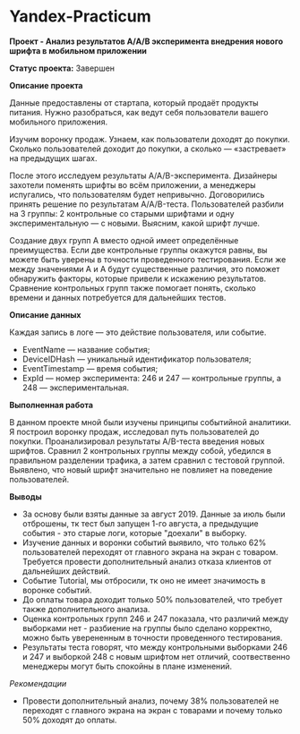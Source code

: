 # Yandex-Practicum

**Проект - Анализ результатов А/А/В эксперимента внедрения нового шрифта в мобильном приложении**

**Статус проекта:** Завершен

**Описание проекта**

Данные предоставлены от стартапа, который продаёт продукты питания. Нужно разобраться, как ведут себя пользователи вашего мобильного приложения.

Изучим воронку продаж. Узнаем, как пользователи доходят до покупки. Сколько пользователей доходит до покупки, а сколько — «застревает» на предыдущих шагах.

После этого исследуем результаты A/A/B-эксперимента. Дизайнеры захотели поменять шрифты во всём приложении, а менеджеры испугались, что пользователям будет непривычно. Договорились принять решение по результатам A/A/B-теста. Пользователей разбили на 3 группы: 2 контрольные со старыми шрифтами и одну экспериментальную — с новыми. Выясним, какой шрифт лучше.

Создание двух групп A вместо одной имеет определённые преимущества. Если две контрольные группы окажутся равны, вы можете быть уверены в точности проведенного тестирования. Если же между значениями A и A будут существенные различия, это поможет обнаружить факторы, которые привели к искажению результатов. Сравнение контрольных групп также помогает понять, сколько времени и данных потребуется для дальнейших тестов.

**Описание данных**

Каждая запись в логе — это действие пользователя, или событие.

- EventName — название события;
- DeviceIDHash — уникальный идентификатор пользователя;
- EventTimestamp — время события;
- ExpId — номер эксперимента: 246 и 247 — контрольные группы, а 248 — экспериментальная.

**Выполненная работа**

В данном проекте мной были изучены принципы событийной аналитики. Я построил воронку продаж, исследовал путь пользователей до покупки. Проанализировал результаты A/B-теста введения новых шрифтов. Сравнил 2 контрольных группы между собой, убедился в правильном разделении трафика, а затем сравнил с тестовой группой. Выявлено, что новый шрифт значительно не повлияет на поведение пользователей.

**Выводы**

- За основу были взяты данные за август 2019. Данные за июль были отброшены, тк тест был запущен 1-го августа, а предыдущие события - это старые логи, которые "доехали" в выборку.
- Изучение данных и воронки событий выявило, что только 62% пользователей переходят от главного экрана на экран с товаром. Требуется провести дополнительный анализ отказа клиентов от дальнейших действий.
- Событие Tutorial, мы отбросили, тк оно не имеет значимость в воронке событий. 
- До оплаты товара доходит только 50% пользователей, что требует также дополнительного анализа. 
- Оценка контрольных групп 246 и 247 показала, что различий между выборками нет - разбиение на группы было сделано корректно, можно быть уверененным в точности проведенного тестирования.
- Результаты теста говорят, что между контрольными выборками 246 и 247 и выборкой 248 с новым шрифтом нет отличий, соотвественно менеджеры могут быть спокойны в плане изменений. 

*Рекомендации*
- Провести дополнительный анализ, почему 38% пользователей не переходят с главного экрана на экран с товарами и почему только 50% доходят до оплаты. 